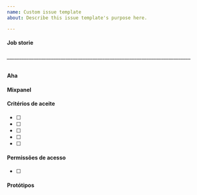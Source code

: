 ```yaml
---
name: Custom issue template
about: Describe this issue template's purpose here.

---
```


#### Job storie

###### ___________________________________________________________________________

#### Aha

#### Mixpanel

#### Critérios de aceite
- [ ] 
- [ ] 
- [ ] 
- [ ] 
- [ ] 

#### Permissões de acesso
- [ ] 

#### Protótipos
